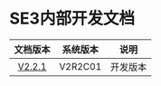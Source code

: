 #  SE3内部开发文档

| 文档版本   |            系统版本             |   说明   |
| :-------------: | :-----------------------------: | :------: |
| [V2.2.1](zh/V2R2C01/api-lie-biao/2.sophon-ren-lian-shi-bie-wu-ji-suan-xi-tong-kai-fa-wen-dang/README.md) | V2R2C01 | 开发版本 |

